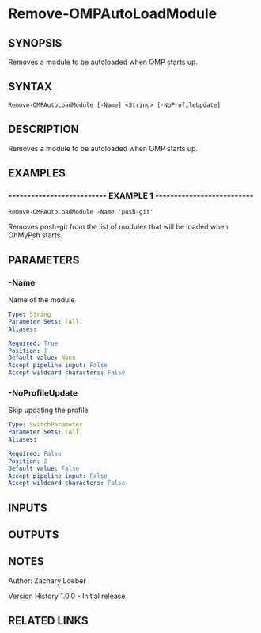 ﻿---
external help file: OhMyPsh-help.xml
online version: https://www.github.com/zloeber/OhMyPsh
schema: 2.0.0
---

# Remove-OMPAutoLoadModule

## SYNOPSIS
Removes a module to be autoloaded when OMP starts up.

## SYNTAX

```
Remove-OMPAutoLoadModule [-Name] <String> [-NoProfileUpdate]
```

## DESCRIPTION
Removes a module to be autoloaded when OMP starts up.

## EXAMPLES

### -------------------------- EXAMPLE 1 --------------------------
```
Remove-OMPAutoLoadModule -Name 'posh-git'
```

Removes posh-git from the list of modules that will be loaded when OhMyPsh starts.

## PARAMETERS

### -Name
Name of the module

```yaml
Type: String
Parameter Sets: (All)
Aliases: 

Required: True
Position: 1
Default value: None
Accept pipeline input: False
Accept wildcard characters: False
```

### -NoProfileUpdate
Skip updating the profile

```yaml
Type: SwitchParameter
Parameter Sets: (All)
Aliases: 

Required: False
Position: 2
Default value: False
Accept pipeline input: False
Accept wildcard characters: False
```

## INPUTS

## OUTPUTS

## NOTES
Author: Zachary Loeber



Version History
1.0.0 - Initial release

## RELATED LINKS


